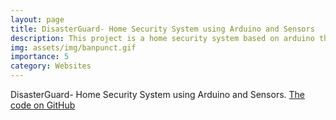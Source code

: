 ```yaml
---
layout: page
title: DisasterGuard- Home Security System using Arduino and Sensors
description: This project is a home security system based on arduino that detects earthquake, gas leakage, smoke and intruder and alerts users through SMS and buzzer.
img: assets/img/banpunct.gif
importance: 5
category: Websites
---
```


DisasterGuard- Home Security System using Arduino and Sensors. [The code on GitHub](https://github.com/ariyanhossain2208/Disaster-Guard)